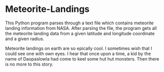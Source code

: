 # Meteorite-Landings

This Python program parses through a text file which contains meteorite landing information from NASA. After parsing the file, the program gets all the meteorite landing data from a given latitude and longitude coordinate and a given radius.

Meteorite landings on earth are so epically cool. I sometimes wish that I could see one with own eyes. I hear that once upon a time, a kid by the name of Daopaslowla had come to keel some hut hut monsters. Then there is no more to this story.
